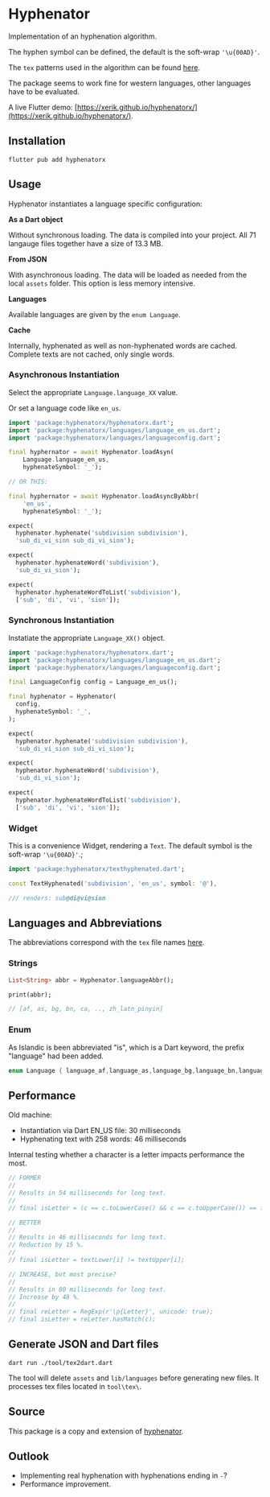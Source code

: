 # Hyphenator

Implementation of an hyphenation algorithm.

The hyphen symbol can be defined, the default is the soft-wrap `'\u{00AD}'`.

The `tex` patterns used in the algorithm can be found [here](https://tug.org/tex-hyphen/).

The package seems to work fine for western languages, other languages have to be evaluated.

A live Flutter demo: [https://xerik.github.io/hyphenatorx/](https://xerik.github.io/hyphenatorx/).

## Installation

```shell
flutter pub add hyphenatorx
```

## Usage

Hyphenator instantiates a language specific configuration:

**As a Dart object** 

Without synchronous loading. The data is compiled into your project. All 71 langauge files together have a size of 13.3 MB.
  
**From JSON**

With asynchronous loading. The data will be loaded as needed from the local `assets` folder. This option is less memory intensive.

**Languages**

Available languages are given by the `enum Language`.

**Cache**

Internally, hyphenated as well as non-hyphenated words are cached. Complete texts are not cached, only single words.

### Asynchronous Instantiation

Select the appropriate `Language.language_XX` value.

Or set a language code like `en_us`.

```dart
import 'package:hyphenatorx/hyphenatorx.dart';
import 'package:hyphenatorx/languages/language_en_us.dart';
import 'package:hyphenatorx/languages/languageconfig.dart';

final hyphernator = await Hyphenator.loadAsyn(
    Language.language_en_us, 
    hyphenateSymbol: '_');

// OR THIS:

final hyphernator = await Hyphenator.loadAsyncByAbbr(
    'en_us', 
    hyphenateSymbol: '_');

expect(
  hyphenator.hyphenate('subdivision subdivision'), 
  'sub_di_vi_sion sub_di_vi_sion');

expect(
  hyphenator.hyphenateWord('subdivision'),
  'sub_di_vi_sion');

expect(
  hyphenator.hyphenateWordToList('subdivision'),
  ['sub', 'di', 'vi', 'sion']);
```

### Synchronous Instantiation

Instatiate the appropriate `Language_XX()` object.

```dart 
import 'package:hyphenatorx/hyphenatorx.dart';
import 'package:hyphenatorx/languages/language_en_us.dart';
import 'package:hyphenatorx/languages/languageconfig.dart';

final LanguageConfig config = Language_en_us();

final hyphenator = Hyphenator(
  config,
  hyphenateSymbol: '_',
);

expect(
  hyphenator.hyphenate('subdivision subdivision'), 
  'sub_di_vi_sion sub_di_vi_sion');

expect(
  hyphenator.hyphenateWord('subdivision'),
  'sub_di_vi_sion');

expect(
  hyphenator.hyphenateWordToList('subdivision'),
  ['sub', 'di', 'vi', 'sion']);
```

### Widget 

This is a convenience Widget, rendering a `Text`. The default symbol is the soft-wrap `'\u{00AD}'`.;

```dart 
import 'package:hyphenatorx/texthyphenated.dart';

const TextHyphenated('subdivision', 'en_us', symbol: '@'),

/// renders: sub@di@vi@sion
```


## Languages and Abbreviations

The abbreviations correspond with the `tex` file names [here](https://tug.org/tex-hyphen/).

### Strings 

```dart
List<String> abbr = Hyphenator.languageAbbr();

print(abbr); 

// [af, as, bg, bn, ca, .., zh_latn_pinyin]
```

### Enum

As Islandic is been abbreviated "is", which is a Dart keyword, the prefix "language" had been added.

```dart 
enum Language { language_af,language_as,language_bg,language_bn,language_ca,language_cop,language_cs,language_cy,language_da,language_de_1901,language_de_1996,language_de_ch_1901,language_el_monoton,language_el_polyton,language_en_gb,language_en_us,language_eo,language_es,language_et,language_eu,language_fi,language_fr,language_fur,language_ga,language_gl,language_grc,language_gu,language_hi,language_hr,language_hsb,language_hu,language_hy,language_ia,language_id,language_is,language_it,language_ka,language_kmr,language_kn,language_la_x_classic,language_la,language_lt,language_lv,language_ml,language_mn_cyrl_x_lmc,language_mn_cyrl,language_mr,language_mul_ethi,language_nb,language_nl,language_nn,language_or,language_pa,language_pl,language_pms,language_pt,language_rm,language_ro,language_ru,language_sa,language_sh_cyrl,language_sk,language_sl,language_sv,language_ta,language_te,language_th,language_tk,language_tr,language_uk,language_zh_latn_pinyin }
```

## Performance

Old machine:

* Instantiation via Dart EN_US file: 30 milliseconds
* Hyphenating text with 258 words: 46 milliseconds

Internal testing whether a character is a letter impacts performance the most.

```dart
// FORMER
//
// Results in 54 milliseconds for long text.
//
// final isLetter = (c == c.toLowerCase() && c == c.toUpperCase()) == false;

// BETTER
//
// Results in 46 milliseconds for long text.
// Reduction by 15 %.
//
// final isLetter = textLower[i] != textUpper[i];

// INCREASE, but most precise?
//
// Results in 80 milliseconds for long text.
// Increase by 48 %.
//
// final reLetter = RegExp(r'\p{Letter}', unicode: true);
// final isLetter = reLetter.hasMatch(c);
```

## Generate JSON and Dart files

```
dart run ./tool/tex2dart.dart
```

The tool will delete `assets` and `lib/languages` before generating new files. It processes tex files located in `tool\tex\`.

## Source

This package is a copy and extension of [hyphenator](https://pub.dev/packages/hyphenator).


## Outlook

* Implementing real hyphenation with hyphenations ending in `-`?
* Performance improvement.